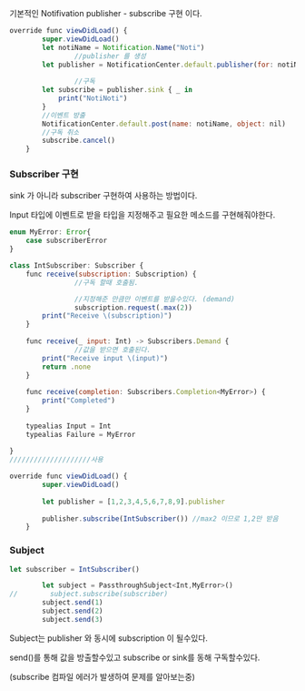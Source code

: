 
기본적인 Notifivation publisher - subscribe 구현 이다.

```jsx
override func viewDidLoad() {
        super.viewDidLoad()
        let notiName = Notification.Name("Noti")
                //publisher 를 생성
        let publisher = NotificationCenter.default.publisher(for: notiName)
            
                //구독
        let subscribe = publisher.sink { _ in
            print("NotiNoti")
        }
        //이벤트 방출
        NotificationCenter.default.post(name: notiName, object: nil)
        //구독 취소
        subscribe.cancel()
    }
```

### Subscriber 구현

sink 가 아니라 subscriber 구현하여 사용하는 방법이다. 

Input 타입에 이벤트로 받을 타입을 지정해주고 필요한 메소드를 구현해줘야한다.

```jsx
enum MyError: Error{
    case subscriberError
}

class IntSubscriber: Subscriber {
    func receive(subscription: Subscription) {
                //구독 할때 호출됨.

                //지정해준 만큼만 이벤트를 받을수있다. (demand)
                subscription.request(.max(2))
        print("Receive \(subscription)")
    }
    
    func receive(_ input: Int) -> Subscribers.Demand {
                //값을 받으면 호출된다.
        print("Receive input \(input)")
        return .none
    }
    
    func receive(completion: Subscribers.Completion<MyError>) {
        print("Completed")
    }
    
    typealias Input = Int
    typealias Failure = MyError
    
}
////////////////////사용

override func viewDidLoad() {
        super.viewDidLoad()
       
        let publisher = [1,2,3,4,5,6,7,8,9].publisher
        
        publisher.subscribe(IntSubscriber()) //max2 이므로 1,2만 받음
    }

```

### Subject

```jsx
let subscriber = IntSubscriber()

        let subject = PassthroughSubject<Int,MyError>()
//        subject.subscribe(subscriber)
        subject.send(1)
        subject.send(2)
        subject.send(3)
```

Subject는 publisher 와 동시에 subscription 이 될수있다.

send()를 통해 값을 방출할수있고 subscribe or sink를 동해 구독할수있다.

(subscribe 컴파일 에러가 발생하여 문제를 알아보는중)
